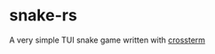 # snake-rs
A very simple TUI snake game written with [crossterm](https://github.com/crossterm-rs/crossterm)
